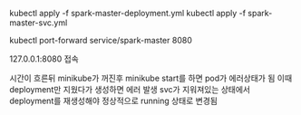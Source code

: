 kubectl apply -f spark-master-deployment.yml
kubectl apply -f spark-master-svc.yml

kubectl port-forward service/spark-master 8080

127.0.0.1:8080 접속

시간이 흐른뒤 minikube가 꺼진후 minikube start를 하면 pod가 에러상태가 됨
이때 deployment만 지웠다가 생성하면 에러 발생
svc가 지워져있는 상태에서 deployment를 재생성해야 정상적으로 running 상태로 변경됨
